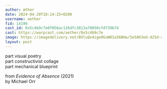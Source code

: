 ```yaml
---
author: æther
date: 2024-04-20T18:14:25+0200
username: aether
fid: 14199
cast_id: 0x5c4b9c7e0f056ac126dfc3813a70850cfd739b74
cast: https://warpcast.com/aether/0x5c4b9c7e
image: https://imagedelivery.net/BXluQx4ige9GuW0Ia56BHw/5e5863ed-d25d-480b-a591-64d758556100/original
layout: post
---
```

part visual poetry  
part constructivist collage  
part mechanical blueprint  
  
from *Evidence of Absence* (2021)   
by Michael Orr  

<img src='https://imagedelivery.net/BXluQx4ige9GuW0Ia56BHw/5e5863ed-d25d-480b-a591-64d758556100/original' alt='' referrerpolicy='no-referrer'/>
